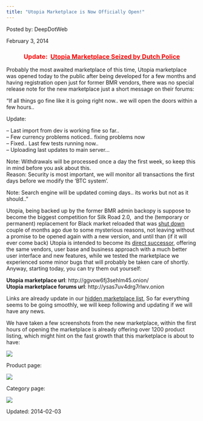 ```yaml
---
title: "Utopia Marketplace is Now Officially Open!"
---
```


Posted by: DeepDotWeb

<span>February 3, 2014</span>

<h3 style="text-align: center;"><span style="color: #ff0000;"><strong>Update:  <a href="https://g-i-r.github.io/deepdotweb/2014/02/11/utopia-marketplace-seized-by-dutch-police/"><span style="color: #ff0000;">Utopia Marketplace Seized by Dutch Police</span></a></strong></span></h3>
<p>Probably the most awaited marketplace of this time, Utopia marketplace was opened today to the public after being developed for a few months and having registration open just for former BMR vendors, there was no special release note for the new marketplace just a short message on their forums:</p>
<p>&#8220;If all things go fine like it is going right now.. we will open the doors within a few hours..</p>
<p>Update:</p>
<p>&#8211; Last import from dev is working fine so far..<br />
    &#8211; Few currency problems noticed.. fixing problems now<br />
    &#8211; Fixed.. Last few tests running now..<br />
    &#8211; Uploading last updates to main server&#8230;</p>
<p>Note: Withdrawals will be processed once a day the first week, so keep this in mind before you ask about this.<br />
    Reason: Security is most important, we will monitor all transactions the first days before we modify the &#8216;BTC system&#8217;.</p>
<p>Note: Search engine will be updated coming days.. its works but not as it should..&#8221;</p>
<p>Utopia, being backed up by the former BMR admin backopy is suppose to become the biggest competition for Silk Road 2.0,  and the (temporary or permanent) replacement for Black market reloaded that was <a href="https://g-i-r.github.io/deepdotweb/2013/12/01/bmr-is-shutting-down/">shut down</a> couple of months ago due to some mysterious reasons, not leaving without a promise to be opened again with a new version, and until than (if it will ever come back) Utopia is intended to become its <a href="https://g-i-r.github.io/deepdotweb/2013/12/31/new-bmr-based-market-utopia-market/" target="_blank">direct successor</a>, offering the same vendors, user base and business approach with a much better user interface and new features, while we tested the marketplace we experienced some minor bugs that will probably be taken care of shortly. Anyway, starting today, you can try them out yourself:</p>
<p><strong>Utopia marketplace url</strong>: http://ggvow6fj3sehlm45.onion/<br />
<strong>Utopia marketplace forums url</strong>: http://ysas7uv4drg7rlwv.onion</p>
<p>Links are already update in our <a href="https://g-i-r.github.io/deepdotweb/2013/10/28/updated-llist-of-hidden-marketplaces-tor-i2p/" target="_blank">hidden marketplace list</a>, So far everything seems to be going smoothly, we will keep following and updating if we will have any news.</p>
<p>We have taken a few screenshots from the new marketplace, within the first hours of opening the marketplace is already offering over 1200 product listing, which might hint on the fast growth that this marketplace is about to have:</p>
<img src="https://G-I-R.github.io/deepdotweb/imgs/2014/02/1u.png" />

<p>Product page:</p>
<img src="https://G-I-R.github.io/deepdotweb/imgs/2014/02/2u.png" />

<p>Category page:</p>
<img src="https://G-I-R.github.io/deepdotweb/imgs/2014/02/3u.png" />

</div>

Updated: 2014-02-03
    
